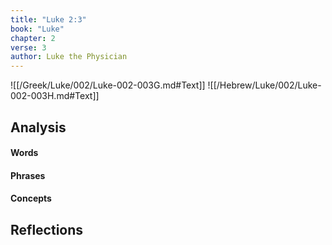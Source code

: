 ```yaml
---
title: "Luke 2:3"
book: "Luke"
chapter: 2
verse: 3
author: Luke the Physician
---
```

![[/Greek/Luke/002/Luke-002-003G.md#Text]]
![[/Hebrew/Luke/002/Luke-002-003H.md#Text]]

## Analysis

#### Words

#### Phrases

#### Concepts

## Reflections
